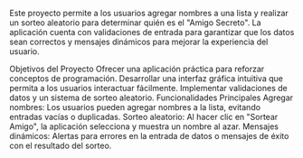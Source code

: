 Este proyecto permite a los usuarios agregar nombres a una lista y realizar un sorteo aleatorio para determinar quién es el "Amigo Secreto". La aplicación cuenta con validaciones de entrada para garantizar que los datos sean correctos y mensajes dinámicos para mejorar la experiencia del usuario.

Objetivos del Proyecto
Ofrecer una aplicación práctica para reforzar conceptos de programación.
Desarrollar una interfaz gráfica intuitiva que permita a los usuarios interactuar fácilmente.
Implementar validaciones de datos y un sistema de sorteo aleatorio.
Funcionalidades Principales
Agregar nombres: Los usuarios pueden agregar nombres a la lista, evitando entradas vacías o duplicadas.
Sorteo aleatorio: Al hacer clic en "Sortear Amigo", la aplicación selecciona y muestra un nombre al azar.
Mensajes dinámicos: Alertas para errores en la entrada de datos o mensajes de éxito con el resultado del sorteo.
